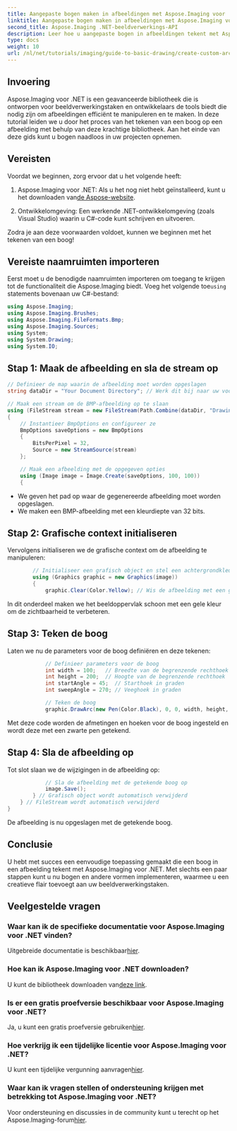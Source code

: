 ```yaml
---
title: Aangepaste bogen maken in afbeeldingen met Aspose.Imaging voor .NET
linktitle: Aangepaste bogen maken in afbeeldingen met Aspose.Imaging voor .NET
second_title: Aspose.Imaging .NET-beeldverwerkings-API
description: Leer hoe u aangepaste bogen in afbeeldingen tekent met Aspose.Imaging voor .NET. Volg de stapsgewijze instructies om uw afbeelding in te stellen, de grafische context te initialiseren, boogparameters te definiëren en de uiteindelijke uitvoer op te slaan.
type: docs
weight: 10
url: /nl/net/tutorials/imaging/guide-to-basic-drawing/create-custom-arc-in-images/
---
```

## Invoering

Aspose.Imaging voor .NET is een geavanceerde bibliotheek die is ontworpen voor beeldverwerkingstaken en ontwikkelaars de tools biedt die nodig zijn om afbeeldingen efficiënt te manipuleren en te maken. In deze tutorial leiden we u door het proces van het tekenen van een boog op een afbeelding met behulp van deze krachtige bibliotheek. Aan het einde van deze gids kunt u bogen naadloos in uw projecten opnemen.

## Vereisten

Voordat we beginnen, zorg ervoor dat u het volgende heeft:

1.  Aspose.Imaging voor .NET: Als u het nog niet hebt geïnstalleerd, kunt u het downloaden van[de Aspose-website](https://releases.aspose.com/imaging/net/).

2. Ontwikkelomgeving: Een werkende .NET-ontwikkelomgeving (zoals Visual Studio) waarin u C#-code kunt schrijven en uitvoeren.

Zodra je aan deze voorwaarden voldoet, kunnen we beginnen met het tekenen van een boog!

## Vereiste naamruimten importeren

 Eerst moet u de benodigde naamruimten importeren om toegang te krijgen tot de functionaliteit die Aspose.Imaging biedt. Voeg het volgende toe`using` statements bovenaan uw C#-bestand:

```csharp
using Aspose.Imaging;
using Aspose.Imaging.Brushes;
using Aspose.Imaging.FileFormats.Bmp;
using Aspose.Imaging.Sources;
using System;
using System.Drawing;
using System.IO;
```

## Stap 1: Maak de afbeelding en sla de stream op

```csharp
// Definieer de map waarin de afbeelding moet worden opgeslagen
string dataDir = "Your Document Directory"; // Werk dit bij naar uw voorkeurspad

// Maak een stream om de BMP-afbeelding op te slaan
using (FileStream stream = new FileStream(Path.Combine(dataDir, "DrawingArc_out.bmp"), FileMode.Create))
{
    // Instantieer BmpOptions en configureer ze
    BmpOptions saveOptions = new BmpOptions
    {
        BitsPerPixel = 32,
        Source = new StreamSource(stream)
    };

    // Maak een afbeelding met de opgegeven opties
    using (Image image = Image.Create(saveOptions, 100, 100))
    {
```

- We geven het pad op waar de gegenereerde afbeelding moet worden opgeslagen.
- We maken een BMP-afbeelding met een kleurdiepte van 32 bits.

## Stap 2: Grafische context initialiseren

Vervolgens initialiseren we de grafische context om de afbeelding te manipuleren:

```csharp
        // Initialiseer een grafisch object en stel een achtergrondkleur in
        using (Graphics graphic = new Graphics(image))
        {
            graphic.Clear(Color.Yellow); // Wis de afbeelding met een gele achtergrond
```

In dit onderdeel maken we het beeldoppervlak schoon met een gele kleur om de zichtbaarheid te verbeteren.

## Stap 3: Teken de boog

Laten we nu de parameters voor de boog definiëren en deze tekenen:

```csharp
            // Definieer parameters voor de boog
            int width = 100;   // Breedte van de begrenzende rechthoek
            int height = 200;  // Hoogte van de begrenzende rechthoek
            int startAngle = 45;  // Starthoek in graden
            int sweepAngle = 270; // Veeghoek in graden

            // Teken de boog
            graphic.DrawArc(new Pen(Color.Black), 0, 0, width, height, startAngle, sweepAngle);
```

Met deze code worden de afmetingen en hoeken voor de boog ingesteld en wordt deze met een zwarte pen getekend.

## Stap 4: Sla de afbeelding op

Tot slot slaan we de wijzigingen in de afbeelding op:

```csharp
            // Sla de afbeelding met de getekende boog op
            image.Save();
        } // Grafisch object wordt automatisch verwijderd
    } // FileStream wordt automatisch verwijderd
}
```

De afbeelding is nu opgeslagen met de getekende boog.

## Conclusie

U hebt met succes een eenvoudige toepassing gemaakt die een boog in een afbeelding tekent met Aspose.Imaging voor .NET. Met slechts een paar stappen kunt u nu bogen en andere vormen implementeren, waarmee u een creatieve flair toevoegt aan uw beeldverwerkingstaken.

## Veelgestelde vragen

### Waar kan ik de specifieke documentatie voor Aspose.Imaging voor .NET vinden?

 Uitgebreide documentatie is beschikbaar[hier](https://reference.aspose.com/imaging/net/).

### Hoe kan ik Aspose.Imaging voor .NET downloaden?

 U kunt de bibliotheek downloaden van[deze link](https://releases.aspose.com/imaging/net/).

### Is er een gratis proefversie beschikbaar voor Aspose.Imaging voor .NET?

 Ja, u kunt een gratis proefversie gebruiken[hier](https://releases.aspose.com/).

### Hoe verkrijg ik een tijdelijke licentie voor Aspose.Imaging voor .NET?

 U kunt een tijdelijke vergunning aanvragen[hier](https://purchase.conholdate.com/temporary-license/).

### Waar kan ik vragen stellen of ondersteuning krijgen met betrekking tot Aspose.Imaging voor .NET?

 Voor ondersteuning en discussies in de community kunt u terecht op het Aspose.Imaging-forum[hier](https://forum.aspose.com/).
